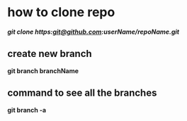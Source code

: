 # how to clone repo

**_git clone https:git@github.com:userName/repoName.git_**

## create new branch

**git branch branchName**

## command to see all the branches

**git branch -a**
